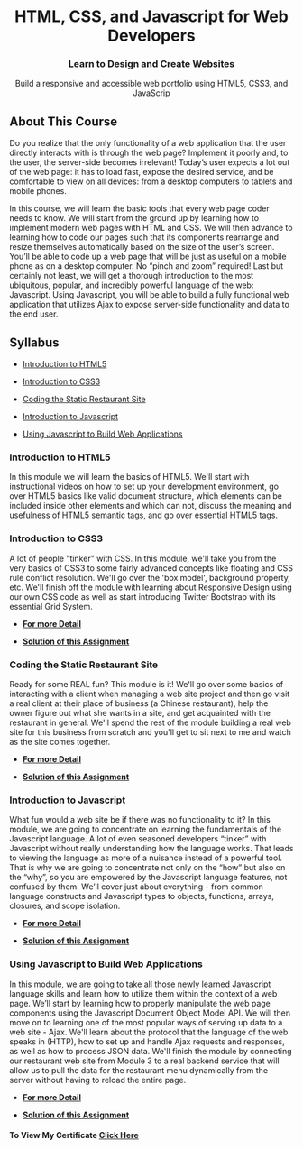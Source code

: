 <h1 align="center">HTML, CSS, and Javascript for Web Developers</h1>
<h3 align="center">Learn to Design and Create Websites</h3>
<p align="center">
  Build a responsive and accessible web portfolio using HTML5, CSS3, and JavaScrip
</p>

## About This Course

Do you realize that the only functionality of a web application that the user directly interacts with is through the web page? Implement it poorly and, to the user, the server-side becomes irrelevant! Today’s user expects a lot out of the web page: it has to load fast, expose the desired service, and be comfortable to view on all devices: from a desktop computers to tablets and mobile phones.

In this course, we will learn the basic tools that every web page coder needs to know. We will start from the ground up by learning how to implement modern web pages with HTML and CSS. We will then advance to learning how to code our pages such that its components rearrange and resize themselves automatically based on the size of the user’s screen. You’ll be able to code up a web page that will be just as useful on a mobile phone as on a desktop computer. No “pinch and zoom” required! Last but certainly not least, we will get a thorough introduction to the most ubiquitous, popular, and incredibly powerful language of the web: Javascript. Using Javascript, you will be able to build a fully functional web application that utilizes Ajax to expose server-side functionality and data to the end user.

## Syllabus

- [Introduction to HTML5](#introduction-to-html5)

- [Introduction to CSS3](#introduction-to-css3)

- [Coding the Static Restaurant Site](#coding-the-static-restaurant-site)

- [Introduction to Javascript](#introduction-to-javascript)

- [Using Javascript to Build Web Applications](#using-javascript-to-build-web-applications)

### Introduction to HTML5

In this module we will learn the basics of HTML5. We'll start with instructional videos on how to set up your development environment, go over HTML5 basics like valid document structure, which elements can be included inside other elements and which can not, discuss the meaning and usefulness of HTML5 semantic tags, and go over essential HTML5 tags.

### Introduction to CSS3

A lot of people "tinker" with CSS. In this module, we'll take you from the very basics of CSS3 to some fairly advanced concepts like floating and CSS rule conflict resolution. We'll go over the 'box model', background property, etc. We'll finish off the module with learning about Responsive Design using our own CSS code as well as start introducing Twitter Bootstrap with its essential Grid System.

- **[For more Detail](https://github.com/LasyCoder/HTMl-CSS-Javascript-for-web-developers/tree/gh-pages/module2)**

- **[Solution of this Assignment ](https://lasycoder.github.io/HTMl-CSS-Javascript-for-web-developers/module2/)**

### Coding the Static Restaurant Site

Ready for some REAL fun? This module is it! We'll go over some basics of interacting with a client when managing a web site project and then go visit a real client at their place of business (a Chinese restaurant), help the owner figure out what she wants in a site, and get acquainted with the restaurant in general. We'll spend the rest of the module building a real web site for this business from scratch and you'll get to sit next to me and watch as the site comes together.

- **[For more Detail](https://github.com/LasyCoder/HTMl-CSS-Javascript-for-web-developers/tree/gh-pages/module3)**

- **[Solution of this Assignment ](https://lasycoder.github.io/HTMl-CSS-Javascript-for-web-developers/module3/)**

### Introduction to Javascript

What fun would a web site be if there was no functionality to it? In this module, we are going to concentrate on learning the fundamentals of the Javascript language. A lot of even seasoned developers “tinker” with Javascript without really understanding how the language works. That leads to viewing the language as more of a nuisance instead of a powerful tool. That is why we are going to concentrate not only on the “how” but also on the “why”, so you are empowered by the Javascript language features, not confused by them. We’ll cover just about everything - from common language constructs and Javascript types to objects, functions, arrays, closures, and scope isolation.

- **[For more Detail](https://github.com/LasyCoder/HTMl-CSS-Javascript-for-web-developers/tree/gh-pages/module4)**

- **[Solution of this Assignment ](https://lasycoder.github.io/HTMl-CSS-Javascript-for-web-developers/module4/)**

### Using Javascript to Build Web Applications

In this module, we are going to take all those newly learned Javascript language skills and learn how to utilize them within the context of a web page. We’ll start by learning how to properly manipulate the web page components using the Javascript Document Object Model API. We will then move on to learning one of the most popular ways of serving up data to a web site - Ajax. We'll learn about the protocol that the language of the web speaks in (HTTP), how to set up and handle Ajax requests and responses, as well as how to process JSON data. We'll finish the module by connecting our restaurant web site from Module 3 to a real backend service that will allow us to pull the data for the restaurant menu dynamically from the server without having to reload the entire page.

- **[For more Detail](https://github.com/LasyCoder/HTMl-CSS-Javascript-for-web-developers/tree/gh-pages/module5)**

- **[Solution of this Assignment ](https://lasycoder.github.io/HTMl-CSS-Javascript-for-web-developers/module5/)**


#### To View My Certificate [Click Here](https://coursera.org/share/d825f15f819a0984b468dff374255174)